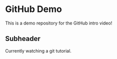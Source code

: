 # GitHub Demo

This is a demo repository for the GitHub intro video!

## Subheader

Currently watching a git tutorial.
